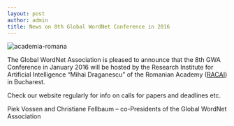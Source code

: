 ```yaml
---
layout: post
author: admin
title: News on 8th Global WordNet Conference in 2016
---
```


![academia-romana](http://wp.fii800.eculture.labs.vu.nl/wp-content/uploads/2015/02/academia-romana-300x216.jpg)

The Global WordNet Association is pleased to announce that the 8th GWA
Conference in January 2016 will be hosted by the Research Institute for
Artificial Intelligence “Mihai Draganescu” of the Romanian Academy
([RACAI](http://www.racai.ro/en/)) in Bucharest.

Check our website regularly for info on calls for papers and deadlines
etc.

Piek Vossen and Christiane Fellbaum – co-Presidents of the Global
WordNet Association

